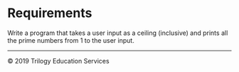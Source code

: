 # Requirements

Write a program that takes a user input as a ceiling (inclusive) and prints all the prime numbers from 1 to the user input.

---
© 2019 Trilogy Education Services

